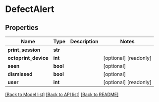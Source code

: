 # DefectAlert

## Properties
Name | Type | Description | Notes
------------ | ------------- | ------------- | -------------
**print_session** | **str** |  | 
**octoprint_device** | **int** |  | [optional] [readonly] 
**seen** | **bool** |  | [optional] 
**dismissed** | **bool** |  | [optional] 
**user** | **int** |  | [optional] [readonly] 

[[Back to Model list]](../README.md#documentation-for-models) [[Back to API list]](../README.md#documentation-for-api-endpoints) [[Back to README]](../README.md)


